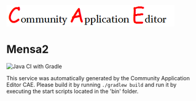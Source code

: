 ![CAE](https://github.com/GHProjectsTest/microservice-269/blob/master/img/logo.png)  

Mensa2
===================
![Java CI with Gradle](https://github.com/GHProjectsTest/microservice-269/workflows/Java%20CI%20with%20Gradle/badge.svg?branch=master)

This service was automatically generated by the Community Application Editor CAE. Please build it by running `./gradlew build` and run it by executing the start scripts located in the 'bin' folder.
